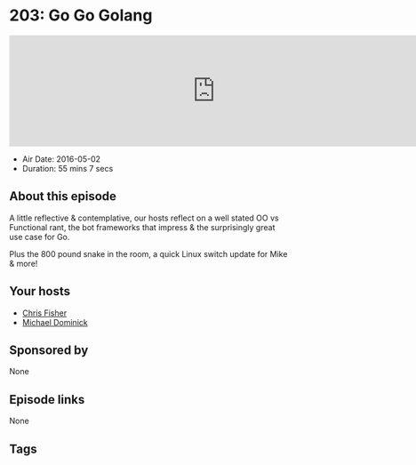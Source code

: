 # 203: Go Go Golang

<iframe src="https://player.fireside.fm/v2/MLf2ZzhC+JHyYDgKS?theme=dark" width="740" height="200" frameborder="0" scrolling="no"></iframe>

* Air Date: 2016-05-02
* Duration: 55 mins 7 secs

## About this episode

A little reflective & contemplative, our hosts reflect on a well stated OO vs Functional rant, the bot frameworks that impress & the surprisingly great use case for Go.

Plus the 800 pound snake in the room, a quick Linux switch update for Mike & more!

## Your hosts
* [Chris Fisher](https://coder.show/hosts/chrislas)
* [Michael Dominick](https://coder.show/hosts/michael)

## Sponsored by

None



## Episode links

None



## Tags


